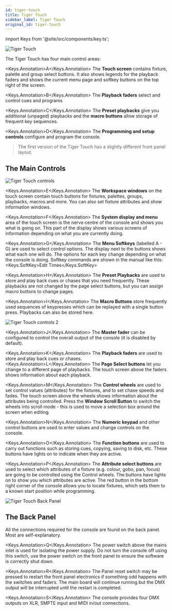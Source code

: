 ```yaml
---
id: tiger-touch
title: Tiger Touch
sidebar_label: Tiger Touch
original_id: tiger-touch
---
```


import Keys from '@site/src/components/key.ts';

![Tiger Touch](/docs/images/Tiger-Touch.png)

The Tiger Touch has four main control areas:

<Keys.Annotation>A</Keys.Annotation> The **Touch screen** contains fixture, palette and group select buttons.
It also shows legends for the playback faders and shows the current menu
page and softkey buttons on the top right of the screen.

<Keys.Annotation>B</Keys.Annotation> The **Playback faders** select and control cues and programs

<Keys.Annotation>C</Keys.Annotation> The **Preset playbacks** give you additional (unpaged) playbacks and the
**macro buttons** allow storage of frequent key sequences.

<Keys.Annotation>D</Keys.Annotation> The **Programming and setup controls** configure and program the
console.

> The first version of the Tiger Touch has a slightly different
front panel layout.


## The Main Controls

![Tiger Touch controls](/docs/images/Tiger-Touch-controls.png)

<Keys.Annotation>E</Keys.Annotation> The **Workspace windows** on the touch screen contain touch buttons for
fixtures, palettes, groups, playbacks, macros and more. You can also set
fixture attributes and show information windows.

<Keys.Annotation>F</Keys.Annotation> The **System display and menu** area of the touch screen is the nerve
centre of the console and shows you what is going on. This part of the
display shows various screens of information depending on what you are
currently doing.

<Keys.Annotation>G</Keys.Annotation> The **Menu Softkeys** (labelled A - G) are used to select control
options. The display next to the buttons shows what each one will do.
The options for each key change depending on what the console is doing.
Softkey commands are shown in the manual like this:
<Keys.SoftKey>Edit Times</Keys.SoftKey>

<Keys.Annotation>H</Keys.Annotation> The **Preset Playbacks** are used to store and play back cues or chases
that you need frequently. These playbacks are not changed by the page
select buttons, but you can assign macro buttons to change pages.

<Keys.Annotation>I</Keys.Annotation> The **Macro Buttons** store frequently used sequences of keypresses
which can be replayed with a single button press. Playbacks can also be
stored here.

![Tiger Touch controls 2](/docs/images/Tiger-Touch-controls-2.png)

<Keys.Annotation>J</Keys.Annotation> The **Master fader** can be configured to control the overall output of the console
(it is disabled by default).

<Keys.Annotation>K</Keys.Annotation> The **Playback faders** are used to store and play back cues or chases.
<Keys.Annotation>L</Keys.Annotation> The **Page Select buttons** let you change to a different page of
playbacks. The touch screen above the faders shows information about
each playback.

<Keys.Annotation>M</Keys.Annotation> The **Control wheels** are used to set control values (attributes) for
the fixtures, and to set chase speeds and fades. The touch screen above
the wheels shows information about the attributes being controlled.
Press the **Window Scroll Button** to switch the wheels into scroll mode - this is 
used to move a selection box around the screen when editing.

<Keys.Annotation>N</Keys.Annotation> The **Numeric keypad** and other control buttons are used to enter
values and change controls on the console.

<Keys.Annotation>O</Keys.Annotation> The **Function buttons** are used to carry out functions such as
storing cues, copying, saving to disk, etc. These buttons have lights on
to indicate when they are active.

<Keys.Annotation>P</Keys.Annotation> The **Attribute select buttons** are used to select which attributes of
a fixture (e.g. colour, gobo, pan, focus) are going to be controlled
using the Control wheels. The buttons have lights on to show you which
attributes are active. The red button in the bottom right corner of the console allows you to locate
fixtures, which sets them to a known start position while programming.

![Tiger Touch Back Panel](/docs/images/Tiger-Touch-Back-Panel.png)

## The Back Panel

All the connections required for the console are found on the back
panel. Most are self-explanatory.

<Keys.Annotation>Q</Keys.Annotation> The power switch above the mains inlet is used for isolating the
    power supply. Do not turn the console off using this switch, use the power
	switch on the front panel to ensure the software is correctly shut down.

<Keys.Annotation>R</Keys.Annotation> The Panel reset switch may be pressed to restart the front panel
    electronics if something odd happens with the switches and faders.
    The main board will continue running but the DMX output will be
    interrupted until the restart is completed.

<Keys.Annotation>S</Keys.Annotation> The console provides four DMX outputs on XLR, SMPTE input and MIDI in/out connections.
